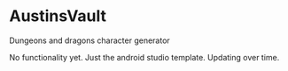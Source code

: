 # AustinsVault
Dungeons and dragons character generator

No functionality yet. Just the android studio template.
Updating over time.
